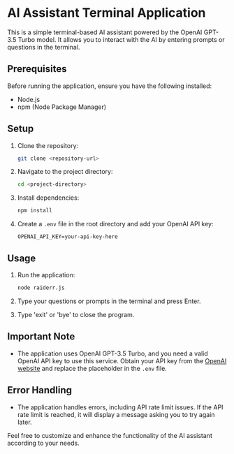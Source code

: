 # AI Assistant Terminal Application

This is a simple terminal-based AI assistant powered by the OpenAI GPT-3.5 Turbo model. It allows you to interact with the AI by entering prompts or questions in the terminal.

## Prerequisites

Before running the application, ensure you have the following installed:

- Node.js
- npm (Node Package Manager)

## Setup

1. Clone the repository:

   ```bash
   git clone <repository-url>
   ```

2. Navigate to the project directory:

   ```bash
   cd <project-directory>
   ```

3. Install dependencies:

   ```bash
   npm install
   ```

4. Create a `.env` file in the root directory and add your OpenAI API key:

   ```
   OPENAI_API_KEY=your-api-key-here
   ```

## Usage

1. Run the application:

   ```bash
   node raiderr.js
   ```

2. Type your questions or prompts in the terminal and press Enter.

3. Type 'exit' or 'bye' to close the program.

## Important Note

- The application uses OpenAI GPT-3.5 Turbo, and you need a valid OpenAI API key to use this service. Obtain your API key from the [OpenAI website](https://beta.openai.com/signup/) and replace the placeholder in the `.env` file.

## Error Handling

- The application handles errors, including API rate limit issues. If the API rate limit is reached, it will display a message asking you to try again later.

Feel free to customize and enhance the functionality of the AI assistant according to your needs.
